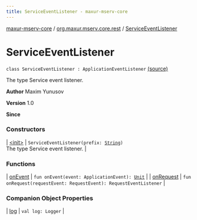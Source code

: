 ```yaml
---
title: ServiceEventListener - maxur-mserv-core
---
```


[maxur-mserv-core](../../index.html) / [org.maxur.mserv.core.rest](../index.html) / [ServiceEventListener](.)

# ServiceEventListener

`class ServiceEventListener : ApplicationEventListener` [(source)](https://github.com/myunusov/maxur-mserv/tree/master/maxur-mserv-core/src/main/kotlin/org/maxur/mserv/core/rest/ServiceEventListener.kt#L20)

The type Service event listener.

**Author**
Maxim Yunusov

**Version**
1.0

**Since**

### Constructors

| [&lt;init&gt;](-init-.html) | `ServiceEventListener(prefix: `[`String`](https://kotlinlang.org/api/latest/jvm/stdlib/kotlin/-string/index.html)`)`<br>The type Service event listener. |

### Functions

| [onEvent](on-event.html) | `fun onEvent(event: ApplicationEvent): `[`Unit`](https://kotlinlang.org/api/latest/jvm/stdlib/kotlin/-unit/index.html) |
| [onRequest](on-request.html) | `fun onRequest(requestEvent: RequestEvent): RequestEventListener` |

### Companion Object Properties

| [log](log.html) | `val log: Logger` |

